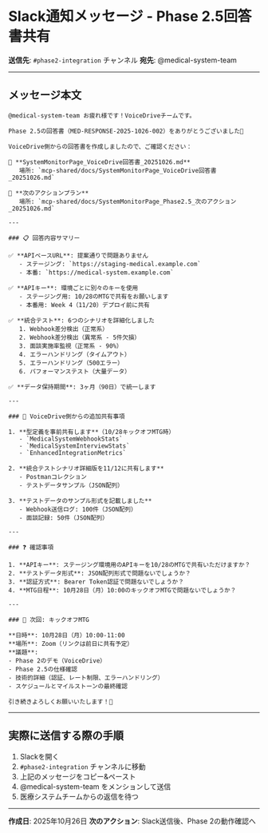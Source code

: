 # Slack通知メッセージ - Phase 2.5回答書共有

**送信先**: `#phase2-integration` チャンネル
**宛先**: @medical-system-team

---

## メッセージ本文

```
@medical-system-team お疲れ様です！VoiceDriveチームです。

Phase 2.5の回答書（MED-RESPONSE-2025-1026-002）をありがとうございました🙏

VoiceDrive側からの回答書を作成しましたので、ご確認ください：

📄 **SystemMonitorPage_VoiceDrive回答書_20251026.md**
   場所: `mcp-shared/docs/SystemMonitorPage_VoiceDrive回答書_20251026.md`

📄 **次のアクションプラン**
   場所: `mcp-shared/docs/SystemMonitorPage_Phase2.5_次のアクション_20251026.md`

---

### 📋 回答内容サマリー

✅ **APIベースURL**: 提案通りで問題ありません
   - ステージング: `https://staging-medical.example.com`
   - 本番: `https://medical-system.example.com`

✅ **APIキー**: 環境ごとに別々のキーを使用
   - ステージング用: 10/28のMTGで共有をお願いします
   - 本番用: Week 4（11/20）デプロイ前に共有

✅ **統合テスト**: 6つのシナリオを詳細化しました
   1. Webhook差分検出（正常系）
   2. Webhook差分検出（異常系 - 5件欠損）
   3. 面談実施率監視（正常系 - 90%）
   4. エラーハンドリング（タイムアウト）
   5. エラーハンドリング（500エラー）
   6. パフォーマンステスト（大量データ）

✅ **データ保持期間**: 3ヶ月（90日）で統一します

---

### 📝 VoiceDrive側からの追加共有事項

1. **型定義を事前共有します**（10/28キックオフMTG時）
   - `MedicalSystemWebhookStats`
   - `MedicalSystemInterviewStats`
   - `EnhancedIntegrationMetrics`

2. **統合テストシナリオ詳細版を11/12に共有します**
   - Postmanコレクション
   - テストデータサンプル（JSON配列）

3. **テストデータのサンプル形式を記載しました**
   - Webhook送信ログ: 100件（JSON配列）
   - 面談記録: 50件（JSON配列）

---

### ❓ 確認事項

1. **APIキー**: ステージング環境用のAPIキーを10/28のMTGで共有いただけますか？
2. **テストデータ形式**: JSON配列形式で問題ないでしょうか？
3. **認証方式**: Bearer Token認証で問題ないでしょうか？
4. **MTG日程**: 10月28日（月）10:00のキックオフMTGで問題ないでしょうか？

---

### 🎯 次回: キックオフMTG

**日時**: 10月28日（月）10:00-11:00
**場所**: Zoom（リンクは前日に共有予定）
**議題**:
- Phase 2のデモ（VoiceDrive）
- Phase 2.5の仕様確認
- 技術的詳細（認証、レート制限、エラーハンドリング）
- スケジュールとマイルストーンの最終確認

引き続きよろしくお願いいたします！🚀
```

---

## 実際に送信する際の手順

1. Slackを開く
2. `#phase2-integration` チャンネルに移動
3. 上記のメッセージをコピー&ペースト
4. @medical-system-team をメンションして送信
5. 医療システムチームからの返信を待つ

---

**作成日**: 2025年10月26日
**次のアクション**: Slack送信後、Phase 2の動作確認へ
